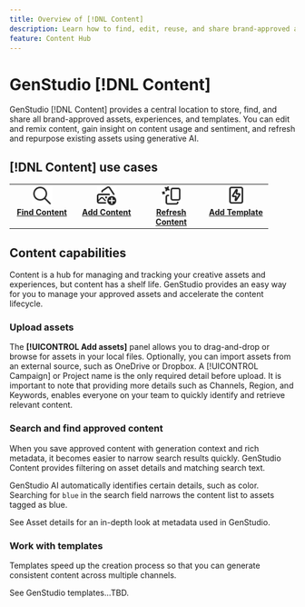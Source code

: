 ```yaml
---
title: Overview of [!DNL Content]
description: Learn how to find, edit, reuse, and share brand-approved assets in one, intuitive portal.
feature: Content Hub
---
```


# GenStudio [!DNL Content]

GenStudio [!DNL Content] provides a central location to store, find, and share all brand-approved assets, experiences, and templates. You can edit and remix content, gain insight on content usage and sentiment, and refresh and repurpose existing assets using generative AI.

## [!DNL Content] use cases

<table style="table-layout:fixed">
<tr style="border: 0;">
   <td align="center" valign="top" width="100">
      <a href="../content/search-and-find.md">
      <img alt="magnifier" src="../../assets/icons/icon-search.svg" width="35">
      </a>
      <div>
         <a href="../content/search-and-find.md">
         <strong>Find Content</strong>
         </a>
      </div>
   </td>
   <td align="center" valign="top" width="100">
      <a href="../content/overview.md">
      <img alt="images with plus sign" src="../../assets/icons/icon-addContent.svg" width="35">
      </a>
      <div>
         <a href="../content/overview.md">
         <strong>Add Content</strong>
         </a>
      </div>
   </td>
   <td align="center" valign="top" width="100">
      <a href="../content/overview.md">
      <img alt="sparkle and new asset" src="../../assets/icons/icon-AIVariation.svg" width="35">
      </a>
      <div>
         <a href="../content/overview.md">
         <strong>Refresh Content</strong>
         </a>
      </div>
   </td>
   <td align="center" valign="top" width="100">
      <a href="../content/templates.md">
      <img alt="lightening bolt on asset" src="../../assets/icons/icon-template.svg" width="35">
      </a>
      <div>
         <a href="../content/templates.md">
         <strong>Add Template</strong>
         </a>
      </div>
   </td>
</tr>
</table>

## Content capabilities

Content is a hub for managing and tracking your creative assets and experiences, but content has a shelf life. GenStudio provides an easy way for you to manage your approved assets and accelerate the content lifecycle.

### Upload assets

The **[!UICONTROL Add assets]** panel allows you to drag-and-drop or browse for assets in your local files. Optionally, you can import assets from an external source, such as OneDrive or Dropbox. A [!UICONTROL Campaign] or Project name is the only required detail before upload. It is important to note that providing more details such as Channels, Region, and Keywords, enables everyone on your team to quickly identify and retrieve relevant content.

### Search and find approved content

When you save approved content with generation context and rich metadata, it becomes easier to narrow search results quickly. GenStudio Content provides filtering on asset details and matching search text.

GenStudio AI automatically identifies certain details, such as color. Searching for `blue` in the search field narrows the content list to assets tagged as blue.

See Asset details for an in-depth look at metadata used in GenStudio.

### Work with templates

Templates speed up the creation process so that you can generate consistent content across multiple channels.

See GenStudio templates...TBD.
